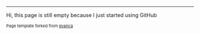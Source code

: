 ---
Hi, this page is still empty because I just started using GitHub
<p style="font-size:11px">Page template forked from <a href="https://github.com/evanca/quick-portfolio">evanca</a></p
